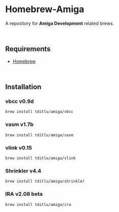 Homebrew-Amiga
==============

A repository for **Amiga Development** related brews.

 

Requirements
------------

* [Homebrew](https://github.com/mxcl/homebrew)

 

Installation
------------

### vbcc v0.9d

~~~~~~~~~~~~~~~~~~~~~~~~~~~~~~~~~~~~~~~~~~~~~~~~~~~~~~~~~~~~~~~~~~~~~~~~~~~~~~~~
brew install tditlu/amiga/vbcc
~~~~~~~~~~~~~~~~~~~~~~~~~~~~~~~~~~~~~~~~~~~~~~~~~~~~~~~~~~~~~~~~~~~~~~~~~~~~~~~~

### vasm v1.7b

~~~~~~~~~~~~~~~~~~~~~~~~~~~~~~~~~~~~~~~~~~~~~~~~~~~~~~~~~~~~~~~~~~~~~~~~~~~~~~~~
brew install tditlu/amiga/vasm
~~~~~~~~~~~~~~~~~~~~~~~~~~~~~~~~~~~~~~~~~~~~~~~~~~~~~~~~~~~~~~~~~~~~~~~~~~~~~~~~

### vlink v0.15

~~~~~~~~~~~~~~~~~~~~~~~~~~~~~~~~~~~~~~~~~~~~~~~~~~~~~~~~~~~~~~~~~~~~~~~~~~~~~~~~
brew install tditlu/amiga/vlink
~~~~~~~~~~~~~~~~~~~~~~~~~~~~~~~~~~~~~~~~~~~~~~~~~~~~~~~~~~~~~~~~~~~~~~~~~~~~~~~~

### Shrinkler v4.4

~~~~~~~~~~~~~~~~~~~~~~~~~~~~~~~~~~~~~~~~~~~~~~~~~~~~~~~~~~~~~~~~~~~~~~~~~~~~~~~~
brew install tditlu/amiga/shrinkler
~~~~~~~~~~~~~~~~~~~~~~~~~~~~~~~~~~~~~~~~~~~~~~~~~~~~~~~~~~~~~~~~~~~~~~~~~~~~~~~~

### IRA v2.08 beta

~~~~~~~~~~~~~~~~~~~~~~~~~~~~~~~~~~~~~~~~~~~~~~~~~~~~~~~~~~~~~~~~~~~~~~~~~~~~~~~~
brew install tditlu/amiga/ira
~~~~~~~~~~~~~~~~~~~~~~~~~~~~~~~~~~~~~~~~~~~~~~~~~~~~~~~~~~~~~~~~~~~~~~~~~~~~~~~~

